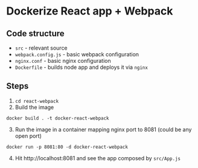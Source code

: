 # Dockerize React app + Webpack

## Code structure

 * `src` - relevant source
 * `webpack.config.js` - basic webpack configuration
 * `nginx.conf` - basic nginx configuration
 * `Dockerfile` - builds node app and deploys it via `nginx`

## Steps
 1. `cd react-webpack`
 2. Build the image
 ```
 docker build . -t docker-react-webpack
 ```
 3. Run the image in a container mapping nginx port to 8081 (could be any open port)
 ```
 docker run -p 8081:80 -d docker-react-webpack
 ```
 4. Hit http://localhost:8081 and see the app composed by `src/App.js`


